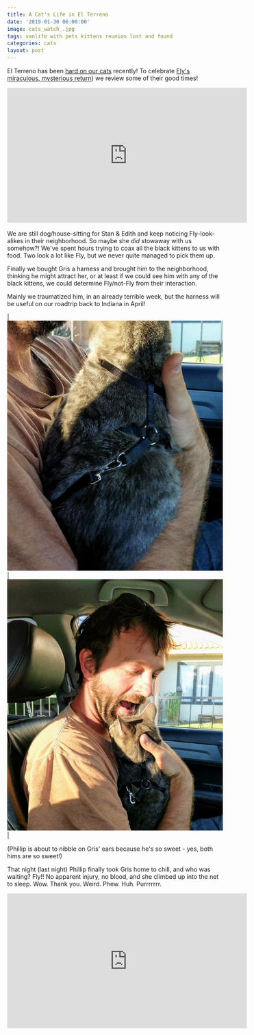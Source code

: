 ```yaml
---
title: A Cat's Life in El Terreno
date: '2019-01-30 06:00:00'
image: cats_watch_.jpg
tags: vanlife with pets kittens reunion lost and found
categories: cats
layout: post
---
```


El Terreno has been [hard on our cats](http://reverdecer.annalisagross.com/2019/01/29/keeping-gris-company/) recently! To celebrate [Fly's miraculous, mysterious return](https://reverdecer.annalisagross.com/2019/01/27/el-terreno-incomplete/)) we review some of their good times!

<iframe width="560" height="315" src="https://www.youtube-nocookie.com/embed/LrwdyNRKDFQ" frameborder="0" allow="accelerometer; autoplay; encrypted-media; gyroscope; picture-in-picture" allowfullscreen></iframe>

We are still dog/house-sitting for Stan & Edith and keep noticing Fly-look-alikes in their neighborhood. So maybe she *did* stowaway with us somehow?! We've spent hours trying to coax all the black kittens to us with food. Two look a lot like Fly, but we never quite managed to pick them up. 

Finally we bought Gris a harness and brought him to the neighborhood, thinking he might attract her, or at least if we could see him with any of the black kittens, we could determine Fly/not-Fly from their interaction.

Mainly we traumatized him, in an already terrible week, but the harness will be useful on our roadtrip back to Indiana in April!

| [![](/images/gris_harness_.jpg)](/images/gris_harness.jpg) | [![](/images/gris_harness2_.jpg)](/images/gris_harness2.jpg) |

(Phillip is about to nibble on Gris' ears because he's so sweet - yes, both hims are so sweet!)

That night (last night) Phillip finally took Gris home to chill, and who was waiting? Fly!! No apparent injury, no blood, and she climbed up into the net to sleep. Wow. Thank you. Weird. Phew. Huh. Purrrrrrr.

<iframe width="560" height="315" src="https://www.youtube-nocookie.com/embed/mwILv_y8M28" frameborder="0" allow="accelerometer; autoplay; encrypted-media; gyroscope; picture-in-picture" allowfullscreen></iframe>